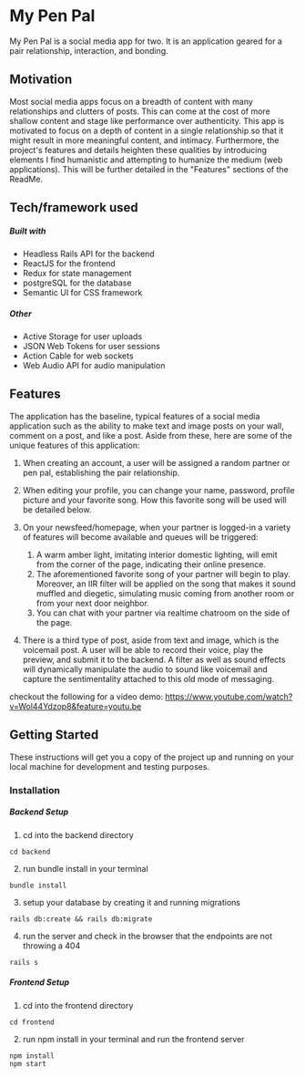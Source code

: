 # My Pen Pal

My Pen Pal is a social media app for two. It is an application geared for a pair relationship, interaction, and bonding.

## Motivation

Most social media apps focus on a breadth of content with many relationships and clutters of posts. This can come at the cost of more shallow content and stage like performance over authenticity. This app is motivated to focus on a depth of content in a single relationship so that it might result in more meaningful content, and intimacy. Furthermore, the project's features and details heighten these qualities by introducing elements I find humanistic and attempting to humanize the medium (web applications). This will be further detailed in the "Features" sections of the ReadMe.

## Tech/framework used

##### Built with

* Headless Rails API for the backend
* ReactJS for the frontend
* Redux for state management
* postgreSQL for the database
* Semantic UI for CSS framework

##### Other

* Active Storage for user uploads
* JSON Web Tokens for user sessions
* Action Cable for web sockets
* Web Audio API for audio manipulation

## Features

The application has the baseline, typical features of a social media application such as the ability to make text and image posts on your wall, comment on a post, and like a post. Aside from these, here are some of the unique features of this application:

1. When creating an account, a user will be assigned a random partner or pen pal, establishing the pair relationship.

2. When editing your profile, you can change your name, password, profile picture and your favorite song. How this favorite song will be used will be detailed below.

3. On your newsfeed/homepage, when your partner is logged-in a variety of features will become available and queues will be triggered:
    1. A warm amber light, imitating interior domestic lighting, will emit from the corner of the page, indicating their online presence.
    2. The aforementioned favorite song of your partner will begin to play. Moreover, an IIR filter will be applied on the song that makes it sound muffled and diegetic, simulating music coming from another room or from your next door neighbor.
    3. You can chat with your partner via realtime chatroom on the side of the page.

4. There is a third type of post, aside from text and image, which is the voicemail post. A user will be able to record their voice, play the preview, and submit it to the backend. A filter as well as sound effects will dynamically manipulate the audio to sound like voicemail and capture the sentimentality attached to this old mode of messaging.  

checkout the following for a video demo: https://www.youtube.com/watch?v=Wol44Ydzop8&feature=youtu.be

## Getting Started

These instructions will get you a copy of the project up and running on your local machine for development and testing purposes.

### Installation

##### Backend Setup
1. cd into the backend directory

```
cd backend
```

2. run bundle install in your terminal

```
bundle install
```

3. setup your database by creating it and running migrations

```
rails db:create && rails db:migrate
```

4. run the server and check in the browser that the endpoints are not throwing a 404

```
rails s
```

##### Frontend Setup
1. cd into the frontend directory

```
cd frontend
```

2. run npm install in your terminal and run the frontend server  

```
npm install
npm start
```
